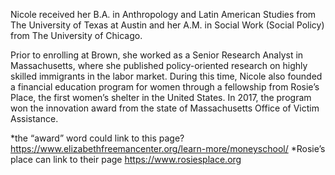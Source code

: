 Nicole received her B.A. in Anthropology and Latin American Studies from The University of Texas at Austin and her A.M. in Social Work (Social Policy) from The University of Chicago. 

Prior to enrolling at Brown, she worked as a Senior Research Analyst in Massachusetts, where she published policy-oriented research on highly skilled immigrants in the labor market. During this time, Nicole also founded a financial education program for women through a fellowship from Rosie’s Place, the first women’s shelter in the United States. In 2017, the program won the innovation award from the state of Massachusetts Office of Victim Assistance.

*the “award” word could link to this page? https://www.elizabethfreemancenter.org/learn-more/moneyschool/
*Rosie’s place can link to their page https://www.rosiesplace.org 
